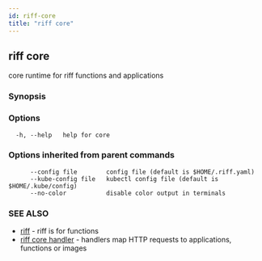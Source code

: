 ```yaml
---
id: riff-core
title: "riff core"
---
```

## riff core

core runtime for riff functions and applications

### Synopsis

<todo>

### Options

```
  -h, --help   help for core
```

### Options inherited from parent commands

```
      --config file        config file (default is $HOME/.riff.yaml)
      --kube-config file   kubectl config file (default is $HOME/.kube/config)
      --no-color           disable color output in terminals
```

### SEE ALSO

* [riff](riff.md)	 - riff is for functions
* [riff core handler](riff_core_handler.md)	 - handlers map HTTP requests to applications, functions or images

